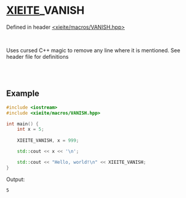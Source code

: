 # [XIEITE](../macros.md)\_VANISH
Defined in header [<xieite/macros/VANISH.hpp>](../../include/xieite/macros/VANISH.hpp)

<br/>

Uses cursed C++ magic to remove any line where it is mentioned. See header file for definitions

<br/><br/>

## Example
```cpp
#include <iostream>
#include <xieite/macros/VANISH.hpp>

int main() {
	int x = 5;
	
	XIEITE_VANISH, x = 999;

	std::cout << x << '\n';

	std::cout << "Hello, world!\n" << XIEITE_VANISH;
}
```
Output:
```
5
```
